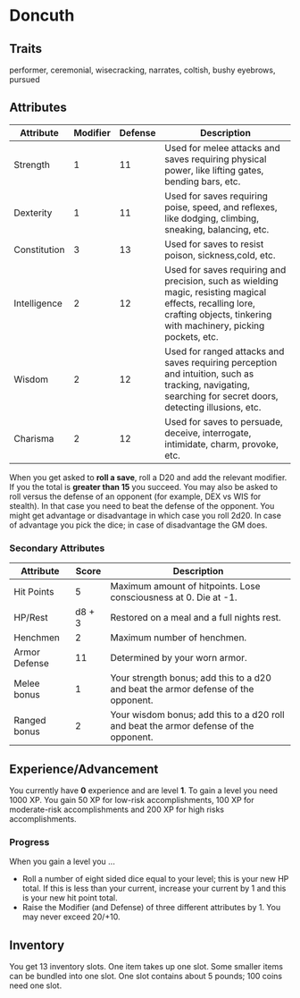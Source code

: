 # Doncuth

## Traits

performer, ceremonial, wisecracking, narrates, coltish, bushy eyebrows, pursued

## Attributes

| Attribute    | Modifier | Defense | Description                                                                                                                                                                  |
| ------------ | -------- | ------- | ---------------------------------------------------------------------------------------------------------------------------------------------------------------------------- |
| Strength     | 1        | 11      | Used for melee attacks and saves requiring physical power, like lifting gates, bending bars, etc.                                                                            |
| Dexterity    | 1        | 11      | Used for saves requiring poise, speed, and reflexes, like dodging, climbing, sneaking, balancing, etc.                                                                       |
| Constitution | 3        | 13      | Used for saves to resist poison, sickness,cold, etc.                                                                                                                         |
| Intelligence | 2        | 12      | Used for saves requiring and precision, such as wielding magic, resisting magical effects, recalling lore, crafting objects, tinkering with machinery, picking pockets, etc. |
| Wisdom       | 2        | 12      | Used for ranged attacks and saves requiring perception and intuition, such as tracking, navigating, searching for secret doors, detecting illusions, etc.                    |
| Charisma     | 2        | 12      | Used for saves to persuade, deceive, interrogate, intimidate, charm, provoke, etc.                                                                                           |

When you get asked to **roll a save**, roll a D20 and add the relevant modifier. If you the total is **greater than 15** you succeed. You may also be asked to roll versus the defense of an opponent (for example, DEX vs WIS for stealth). In that case you need to beat the defense of the opponent. You might get advantage or disadvantage in which case you roll 2d20. In case of advantage you pick the dice; in case of disadvantage the GM does.

### Secondary Attributes

| Attribute     | Score  | Description                                                                           |
| ------------- | ------ | ------------------------------------------------------------------------------------- |
| Hit Points    | 5      | Maximum amount of hitpoints. Lose consciousness at 0. Die at -1.                      |
| HP/Rest       | d8 + 3 | Restored on a meal and a full nights rest.                                            |
| Henchmen      | 2      | Maximum number of henchmen.                                                           |
| Armor Defense | 11     | Determined by your worn armor.                                                        |
| Melee bonus   | 1      | Your strength bonus; add this to a d20 and beat the armor defense of the opponent.    |
| Ranged bonus  | 2      | Your wisdom bonus; add this to a d20 roll and beat the armor defense of the opponent. |

## Experience/Advancement

You currently have **0** experience and are level **1**. To gain a level you need 1000 XP. You gain 50 XP for low-risk accomplishments, 100 XP for moderate-risk accomplishments and 200 XP for high risks accomplishments. 

### Progress

When you gain a level you ...

* Roll a number of eight sided dice equal to your level; this is your new HP total. If this is less than your current, increase your current by 1 and this is your new hit point total.
* Raise the Modifier (and Defense) of three different attributes by 1. You may never exceed 20/+10.

## Inventory

You get 13 inventory slots. One item takes up one slot. Some smaller items can be bundled into one slot. One slot contains about 5 pounds; 100 coins need one slot.

